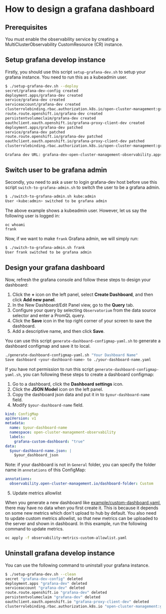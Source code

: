 # How to design a grafana dashboard

## Prerequisites

You must enable the observability service by creating a MultiClusterObservability CustomResource (CR) instance.

## Setup grafana develop instance

Firstly, you should use this script `setup-grafana-dev.sh` to setup your grafana instance. You need to run this as a kubeadmin user.

```bash
$ ./setup-grafana-dev.sh --deploy
secret/grafana-dev-config created
deployment.apps/grafana-dev created
service/grafana-dev created
serviceaccount/grafana-dev created
clusterrolebinding.rbac.authorization.k8s.io/open-cluster-management:grafana-crb-dev created
route.route.openshift.io/grafana-dev created
persistentvolumeclaim/grafana-dev created
oauthclient.oauth.openshift.io/grafana-proxy-client-dev created
deployment.apps/grafana-dev patched
service/grafana-dev patched
route.route.openshift.io/grafana-dev patched
oauthclient.oauth.openshift.io/grafana-proxy-client-dev patched
clusterrolebinding.rbac.authorization.k8s.io/open-cluster-management:grafana-crb-dev patched

Grafana dev URL: grafana-dev-open-cluster-management-observability.apps.<basedomain>.com
```

## Switch user to be grafana admin

Secondly, you need to ask a user to login grafana-dev host before use this script `switch-to-grafana-admin.sh` to switch the user to be a grafana admin.

```bash
$ ./switch-to-grafana-admin.sh kube:admin
User <kube:admin> switched to be grafana admin
```

The above example shows a kubeadmin user. However, let us say the following user is logged in:

```bash
oc whoami
frank
```

Now, if we want to make `frank` Grafana admin, we will simply run:

```bash
$ ./switch-to-grafana-admin.sh frank
User frank switched to be grafana admin
```

## Design your grafana dashboard

Now, refresh the grafana console and follow these steps to design your dashboard:

1. Click the **+** icon on the left panel, select **Create Dashboard**, and then click **Add new panel**.
2. In the New Dashboard/Edit Panel view, go to the **Query** tab.
3. Configure your query by selecting `Observatorium` from the data source selector and enter a PromQL query.
4. Click the **Save** icon in the top right corner of your screen to save the dashboard.
5. Add a descriptive name, and then click **Save**.

You can use this script `generate-dashboard-configmap-yaml.sh` to generate a dashboard configmap and save it to local.

```bash
./generate-dashboard-configmap-yaml.sh "Your Dashboard Name"
Save dashboard <your-dashboard-name> to ./your-dashboard-name.yaml
```

If you have not permission to run this script `generate-dashboard-configmap-yaml.sh`, you can following these steps to create a dashboard configmap:

1. Go to a dashboard, click the **Dashboard settings** icon.
2. Click the **JSON Model** icon on the left panel.
3. Copy the dashboard json data and put it in to `$your-dashboard-name` field.
4. Modify `$your-dashboard-name` field.

```yaml
kind: ConfigMap
apiVersion: v1
metadata:
  name: $your-dashboard-name
  namespace: open-cluster-management-observability
  labels:
    grafana-custom-dashboard: "true"
data:
  $your-dashboard-name.json: |
    $your_dashboard_json
```

Note: if your dashboard is not in `General` folder,  you can specify the folder name in `annotations` of this ConfigMap:

```yaml
annotations:
  observability.open-cluster-management.io/dashboard-folder: Custom
```

5. Update metrics allowlist

When you generate a new dashboard like [example/custom-dashboard.yaml](example/custom-dashboard.yaml), there may have no data when you first create it. This is because it depends on some new metrics which don't upload to hub by default. You also need to update custom metrics allowlist, so that new metrics can be uploaded to the server and shown in dashboard. In this example, run the following command to update metrics.

```bash
oc apply -f observability-metrics-custom-allowlist.yaml
```

## Uninstall grafana develop instance

You can use the following command to uninstall your grafana instance.

```bash
$ ./setup-grafana-dev.sh --clean
secret "grafana-dev-config" deleted
deployment.apps "grafana-dev" deleted
serviceaccount "grafana-dev" deleted
route.route.openshift.io "grafana-dev" deleted
persistentvolumeclaim "grafana-dev" deleted
oauthclient.oauth.openshift.io "grafana-proxy-client-dev" deleted
clusterrolebinding.rbac.authorization.k8s.io "open-cluster-management:grafana-crb-dev" deleted
```
